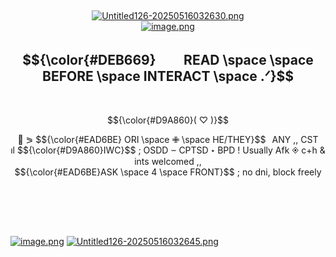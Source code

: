 ‎ <p align="center">
[![Untitled126-20250516032630.png](https://i.postimg.cc/fbMJFYpT/Untitled126-20250516032630.png)](https://postimg.cc/NKPs22QW)</br>
[![image.png](https://i.postimg.cc/hvxxLh1m/image.png)](https://postimg.cc/y31kB156)
<h2 align="center"> $${\color{#DEB669}  　 READ \space \space BEFORE \space INTERACT \space .ᐟ}$$ </h2>
‎
‎ <p align="center">
$${\color{#D9A860}( ♡ )}$$

 <p align="center">
🍗 ⪖ $${\color{#EAD6BE} ORI \space ✙ \space HE/THEY}$$⠀ANY ,, CST </br>
ıl $${\color{#D9A860}IWC}$$ ; OSDD ⏖ CPTSD ⋆ BPD ! 
Usually Afk ◈ c+h & ints welcomed ,, </br>
$${\color{#EAD6BE}ASK \space 4 \space FRONT}$$ ; no dni, block freely </br> </br>‎ 
 <p align="center">

‎ <p align="center">
<h2 align="center">  </h2>

[![image.png](https://i.postimg.cc/hvxxLh1m/image.png)](https://postimg.cc/y31kB156)
[![Untitled126-20250516032645.png](https://i.postimg.cc/yN0yhh91/Untitled126-20250516032645.png)](https://postimg.cc/p9XjRFq4)
<p align="center"></p>

